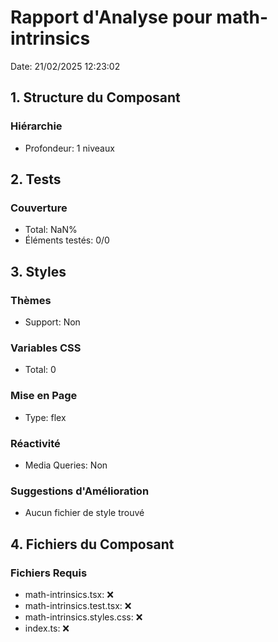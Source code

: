 # Rapport d'Analyse pour math-intrinsics

Date: 21/02/2025 12:23:02

## 1. Structure du Composant

### Hiérarchie

- Profondeur: 1 niveaux

## 2. Tests

### Couverture

- Total: NaN%
- Éléments testés: 0/0

## 3. Styles

### Thèmes

- Support: Non

### Variables CSS

- Total: 0

### Mise en Page

- Type: flex

### Réactivité

- Media Queries: Non

### Suggestions d'Amélioration

- Aucun fichier de style trouvé

## 4. Fichiers du Composant

### Fichiers Requis

- math-intrinsics.tsx: ❌
- math-intrinsics.test.tsx: ❌
- math-intrinsics.styles.css: ❌
- index.ts: ❌
